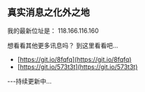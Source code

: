 ## 真实消息之化外之地

我的最新位址是： 118.166.116.160


想看看其他更多讯息吗？
到这里看看吧...

- [https://git.io/8fqfq](https://git.io/8fqfq)
- [https://git.io/573t3t](https://git.io/573t3t)

---持续更新中...
